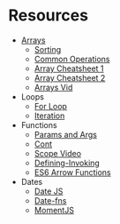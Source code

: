 # Resources

- [Arrays](http://www-db.deis.unibo.it/courses/TW/DOCS/w3schools/js/js_array_methods.asp.html)
  - [Sorting](https://developer.mozilla.org/en-US/docs/Web/JavaScript/Reference/Global_Objects/Array/sort)
  - [Common Operations](https://dmitripavlutin.com/operations-on-arrays-javascript/)
  - [Array Cheatsheet 1](https://dev.to/vincenius/javascript-array-functions-cheatsheet-1c15)
  - [Array Cheatsheet 2](https://dev.to/atila/array-cheatsheet-4me0)
  - [Arrays Vid](https://www.youtube.com/watch?v=HgJV0dpmqZE)
- Loops
  - [For Loop](https://www.w3schools.com/js/js_loop_for.asp)
  - [Iteration](https://developer.mozilla.org/en-US/docs/Web/JavaScript/Guide/Loops_and_iteration)
- Functions
  - [Params and Args](https://www.w3schools.com/js/js_function_parameters.asp)
  - [Cont](https://www.tutorialsteacher.com/javascript/javascript-function)
  - [Scope Video](https://m.youtube.com/watch?v=SBjf9-WpLac)
  - [Defining-Invoking](https://developer.mozilla.org/en-US/docs/Web/JavaScript/Guide/Functions#Function_Scope)
  - [ES6 Arrow Functions](https://www.freecodecamp.org/news/when-and-why-you-should-use-es6-arrow-functions-and-when-you-shouldnt-3d851d7f0b26/)
- Dates
  - [Date JS](https://developer.mozilla.org/en-US/docs/Web/JavaScript/Reference/Global_Objects/Date)
  - [Date-fns](https://date-fns.org/)
  - [MomentJS](https://momentjs.com/docs/#/parsing/)
